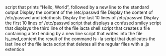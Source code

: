 script that prints “Hello, World”, followed by a new line to the standard output
Display the content of the /etc/passwd file
Display the content of /etc/passwd and /etc/hosts
Display the last 10 lines of /etc/passwd
Display the first 10 lines of /etc/passwd
script that displays a confused smiley
script that displays the third line of the file iacta
shell script that creates a file containing a text ending by a new line
script that writes into the file ls_cwd_content the result of the command ls -la
script that duplicates the last line of the file iacta
script that deletes all the regular files with a .js extention
